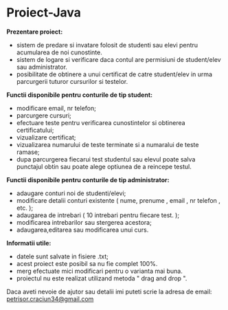 # Proiect-Java


<b> Prezentare proiect: </b>
- sistem de predare si invatare folosit de studenti sau elevi pentru acumularea de noi cunostinte.
- sistem de logare si verificare daca contul are permisiuni de student/elev sau administrator.
- posibilitate de obtinere a unui certificat de catre student/elev in urma parcurgerii tuturor cursurilor si testelor.


<b> Functii disponibile pentru conturile de tip student: </b>

- modificare email, nr telefon;
- parcurgere cursuri;
- efectuare teste pentru verificarea cunostintelor si obtinerea certificatului;
- vizualizare certificat;
- vizualizarea numarului de teste terminate si a numaralui de teste ramase;
- dupa parcurgerea fiecarui test studentul sau elevul poate salva punctajul obtin sau poate alege optiunea de a reincepe testul. 

<b> Functii disponibile pentru conturile de tip administrator: </b>

- adaugare conturi noi de studenti/elevi;
- modificare detalii conturi existente ( nume, prenume , email , nr telefon , etc. );
- adaugarea de intrebari ( 10 intrebari pentru fiecare test. );
- modificarea intrebarilor sau stergerea acestora;
- adaugarea,editarea sau modificarea unui curs.

<b> Informatii utile: </b> 

- datele sunt salvate in fisiere .txt;
- acest proiect este posibil sa nu fie complet 100%.
- merg efectuate mici modificari pentru o varianta mai buna. 
- proiectul nu este realizat utilizand metoda " drag and drop ". 

Daca aveti nevoie de ajutor sau detalii imi puteti scrie la adresa de email: petrisor.craciun34@gmail.com
